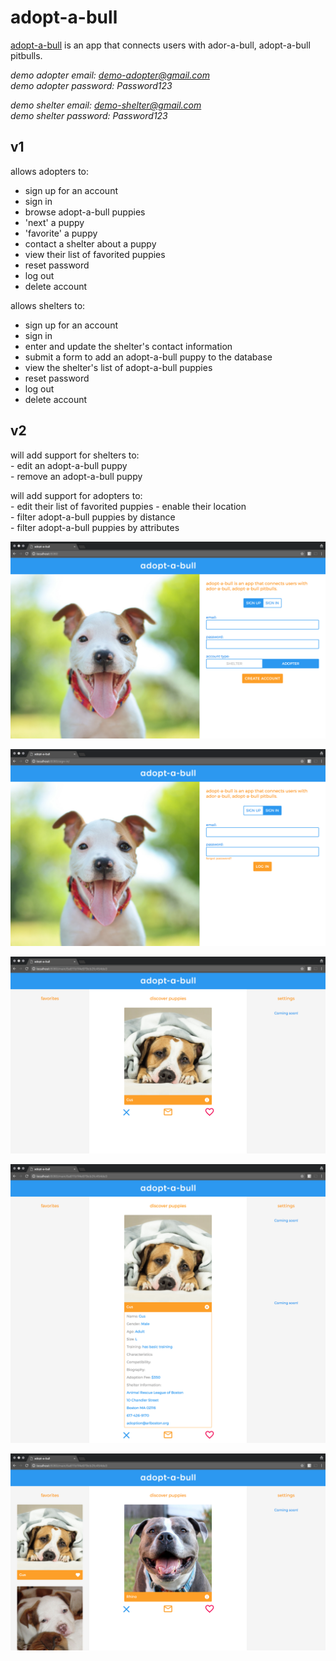 # adopt-a-bull

  [adopt-a-bull](https://react-adopt-a-bull.netlify.com/) is an app that connects users with ador-a-bull, adopt-a-bull pitbulls. 

  *demo adopter email: demo-adopter@gmail.com*  
  *demo adopter password: Password123*  

  *demo shelter email: demo-shelter@gmail.com*  
  *demo shelter password: Password123*  

  ## v1

  allows adopters to:  
   - sign up for an account  
   - sign in  
   - browse adopt-a-bull puppies  
   - 'next' a puppy  
   - 'favorite' a puppy  
   - contact a shelter about a puppy  
   - view their list of favorited puppies  
   - reset password
   - log out
   - delete account
  
  allows shelters to:
   - sign up for an account
   - sign in
   - enter and update the shelter's contact information  
   - submit a form to add an adopt-a-bull puppy to the database  
   - view the shelter's list of adopt-a-bull puppies
   - reset password
   - log out
   - delete account
  
  ## v2

  will add support for shelters to:  
    - edit an adopt-a-bull puppy  
    - remove an adopt-a-bull puppy  
   
   will add support for adopters to:  
    - edit their list of favorited puppies
    - enable their location  
    - filter adopt-a-bull puppies by distance  
    - filter adopt-a-bull puppies by attributes


  ![Sign up](adopt-a-bull_sign-up.png)

  ![Sign in](adopt-a-bull_sign-in.png)

  ![Main](adopt-a-bull_main.png)

  ![Expanded](adopt-a-bull_main-expanded.png)

  ![Favorites](adopt-a-bull_main-favorites.png)